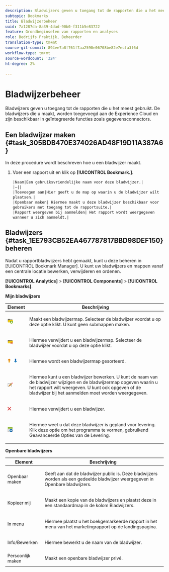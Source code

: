 ```yaml
---
description: Bladwijzers geven u toegang tot de rapporten die u het meest gebruikt. De bladwijzers die u maakt, worden toegevoegd aan de Experience Cloud en zijn beschikbaar in geïntegreerde functies zoals gegevensconnectors.
subtopic: Bookmarks
title: Bladwijzerbeheer
uuid: 7a1287da-8a39-4dad-90b0-f311b5e83722
feature: Grondbeginselen van rapporten en analyses
role: Bedrijfs Praktijk, Beheerder
translation-type: tm+mt
source-git-commit: 894ee7a8f761f7aa2590e06708be82e7ecfa3f6d
workflow-type: tm+mt
source-wordcount: '324'
ht-degree: 2%

---
```



# Bladwijzerbeheer

Bladwijzers geven u toegang tot de rapporten die u het meest gebruikt. De bladwijzers die u maakt, worden toegevoegd aan de Experience Cloud en zijn beschikbaar in geïntegreerde functies zoals gegevensconnectors.

## Een bladwijzer maken {#task_305BDB470E374026AD48F19D11A387A6}

In deze procedure wordt beschreven hoe u een bladwijzer maakt.

<!-- 

t_bookmarks_creating.xml

 -->

1. Voer een rapport uit en klik op **[!UICONTROL Bookmark.]**.

       |Naam|Een gebruiksvriendelijke naam voor deze bladwijzer.|
       |—||
       |Toevoegen aan|Hier geeft u de map op waarin u de bladwijzer wilt plaatsen.|
       |Openbaar maken| Hiermee maakt u deze bladwijzer beschikbaar voor gebruikers met toegang tot de rapportsuite.|
       |Rapport weergeven bij aanmelden| Het rapport wordt weergegeven wanneer u zich aanmeldt.|
   
## Bladwijzers {#task_1EE793CB52EA467787817BBD98DEF150} beheren

Nadat u rapportbladwijzers hebt gemaakt, kunt u deze beheren in [!UICONTROL Bookmark Manager]. U kunt uw bladwijzers en mappen vanaf een centrale locatie bewerken, verwijderen en ordenen.

<!-- 

t_bookmarks_managing.xml

 -->

**[!UICONTROL Analytics]** > **[!UICONTROL Components]** > **[!UICONTROL Bookmarks]**.

**Mijn bladwijzers**

<table id="table_D0310F7F4BDB4543B8552525872A0A0C"> 
 <thead> 
  <tr> 
   <th colname="col1" class="entry"> Element </th> 
   <th colname="col2" class="entry"> Beschrijving </th> 
  </tr> 
 </thead>
 <tbody> 
  <tr> 
   <td colname="col1"> <p><img placement="inline"  src="assets/bookmark_create_folder.png" id="image_EA7729575ABA4CA3A3399594941B3441"> </img> </p> </td> 
   <td colname="col2"> <p> Maakt een bladwijzermap. Selecteer de bladwijzer voordat u op deze optie klikt. U kunt geen submappen maken. </p> </td> 
  </tr> 
  <tr> 
   <td colname="col1"> <p><img placement="inline"  src="assets/bookmark_delete_folder.png" id="image_AFB6A02475664785BA90485EA289749A"> </img> </p> </td> 
   <td colname="col2"> <p> Hiermee verwijdert u een bladwijzermap. Selecteer de bladwijzer voordat u op deze optie klikt. </p> </td> 
  </tr> 
  <tr> 
   <td colname="col1"> <p><img placement="inline"  src="assets/bookmark_sort.png" id="image_8B4BE31182004357890B6532CCE5B2C2"> </img> </p> </td> 
   <td colname="col2"> <p> Hiermee wordt een bladwijzermap gesorteerd. </p> </td> 
  </tr> 
  <tr> 
   <td colname="col1"> <p><img placement="inline"  src="assets/icon_edit_VideoSharing.png" id="image_5B8C0321ED5848ECBE3AF65514AD9A44"> </img> </p> </td> 
   <td colname="col2"> <p> Hiermee kunt u een bladwijzer bewerken. U kunt de naam van de bladwijzer wijzigen en de bladwijzermap opgeven waarin u het rapport wilt weergeven. U kunt ook opgeven of de bladwijzer bij het aanmelden moet worden weergegeven. </p> </td> 
  </tr> 
  <tr> 
   <td colname="col1"> <p><img placement="inline"  src="assets/icon_delete_VideoSharing.png" id="image_945A859920C44BC08825CC062C10543A"> </img> </p> </td> 
   <td colname="col2"> <p> Hiermee verwijdert u een bladwijzer. </p> </td> 
  </tr> 
  <tr> 
   <td colname="col1"> <p><img placement="inline"  src="assets/bookmark_schedule.png" id="image_B7B23C1C67F04DF096149DCDF8C0FE5F"> </img> </p> </td> 
   <td colname="col2"> <p> Hiermee weet u dat deze bladwijzer is gepland voor levering. Klik deze optie om het programma te vormen, gebruikend <span class="wintitle"> Geavanceerde Opties van de Levering</span>. </p> </td> 
  </tr> 
 </tbody> 
</table>

**Openbare bladwijzers**

<table id="table_E89688BD3F724ADB8B2E88CDADB6168E"> 
 <thead> 
  <tr> 
   <th colname="col1" class="entry"> Element </th> 
   <th colname="col2" class="entry"> Beschrijving </th> 
  </tr> 
 </thead>
 <tbody> 
  <tr> 
   <td colname="col1"> Openbaar maken </td> 
   <td colname="col2"> <p>Geeft aan dat de bladwijzer public is. Deze bladwijzers worden als een gedeelde bladwijzer weergegeven in <span class="wintitle"> Openbare bladwijzers</span>. </p> </td> 
  </tr> 
  <tr> 
   <td colname="col1"> Kopieer mij </td> 
   <td colname="col2"> <p>Maakt een kopie van de bladwijzers en plaatst deze in een standaardmap in de kolom <span class="uicontrol"> Bladwijzers</span>. </p> </td> 
  </tr> 
  <tr> 
   <td colname="col1"> In menu </td> 
   <td colname="col2"> <p> Hiermee plaatst u het boekgemarkeerde rapport in het menu van het marketingrapport op de landingspagina. </p> </td> 
  </tr> 
  <tr> 
   <td colname="col1"> Info/Bewerken </td> 
   <td colname="col2"> <p>Hiermee bewerkt u de naam van de bladwijzer. </p> </td> 
  </tr> 
  <tr> 
   <td colname="col1"> Persoonlijk maken </td> 
   <td colname="col2"> <p>Maakt een openbare bladwijzer privé. </p> </td> 
  </tr> 
 </tbody> 
</table>

